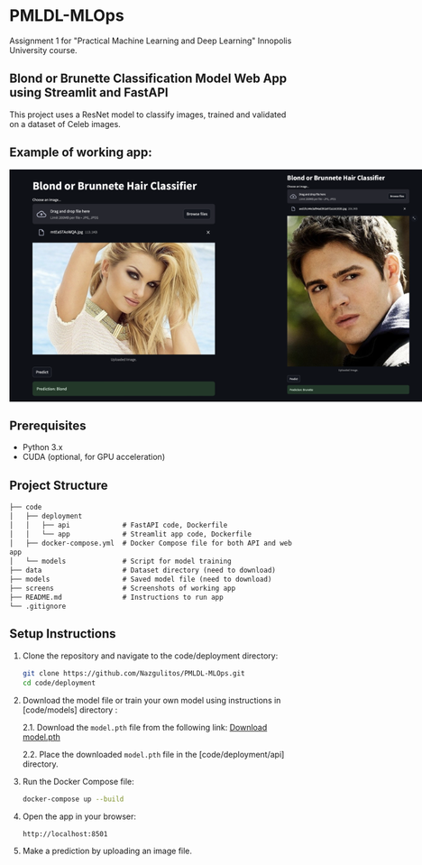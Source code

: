 # PMLDL-MLOps
Assignment 1 for "Practical Machine Learning and Deep Learning" Innopolis University course.

## Blond or Brunette Classification Model Web App using Streamlit and FastAPI

This project uses a ResNet model to classify images, trained and validated on a dataset of Celeb images.

## Example of working app:<br>
<div style="display: flex; justify-content: space-between;">
   <img src="screens/screen_1.png" alt="Example 1" width="400"/>
   <img src="screens/screen_2.png" alt="Example 2" width="400"/>
</div>

## Prerequisites
- Python 3.x
- CUDA (optional, for GPU acceleration)

## Project Structure
```
├── code   
│   ├── deployment
│   │   ├── api             # FastAPI code, Dockerfile
│   │   └── app             # Streamlit app code, Dockerfile
│   ├── docker-compose.yml  # Docker Compose file for both API and web app
│   └── models              # Script for model training
├── data                    # Dataset directory (need to download)
├── models                  # Saved model file (need to download)
├── screens                 # Screenshots of working app
├── README.md               # Instructions to run app
└── .gitignore
```

## Setup Instructions

1. Clone the repository and navigate to the code/deployment directory:
   ```bash
   git clone https://github.com/Nazgulitos/PMLDL-MLOps.git
   cd code/deployment
   ```

2. Download the model file or train your own model using instructions in [code/models] directory :

    2.1. Download the `model.pth` file from the following link:
    [Download model.pth](https://drive.google.com/file/d/1K9t5hI8dZC_foQluOKY1BVETCxP1Yb8c/view?usp=sharing)

    2.2. Place the downloaded `model.pth` file in the [code/deployment/api] directory.

3. Run the Docker Compose file:
   ```bash
   docker-compose up --build
   ```

4. Open the app in your browser:
   ```bash
   http://localhost:8501
   ```

5. Make a prediction by uploading an image file.
